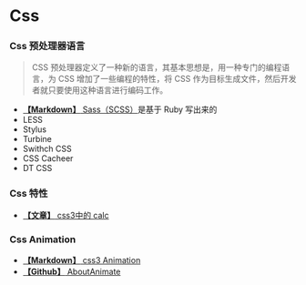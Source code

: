 # Css

### Css 预处理器语言

> CSS 预处理器定义了一种新的语言，其基本思想是，用一种专门的编程语言，为 CSS 增加了一些编程的特性，将 CSS 作为目标生成文件，然后开发者就只要使用这种语言进行编码工作。
* [**【Markdown】** Sass（SCSS）](./Sass.md)是基于 Ruby 写出来的
* LESS
* Stylus
* Turbine
* Swithch CSS
* CSS Cacheer
* DT CSS

### Css 特性
* [**【文章】** css3中的 calc](https://blog.csdn.net/xianyu410725/article/details/53464834)

### Css Animation
* [**【Markdown】** css3 Animation](./cssAnimation.md)
* [**【Github】** AboutAnimate](https://github.com/EastSummer/AboutAnimate)
